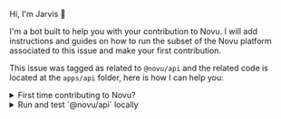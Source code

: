 Hi, I'm Jarvis 🤖

I'm a bot built to help you with your contribution to Novu. 
I will add instructions and guides on how to run the subset of the Novu platform associated to this issue and make your first contribution.

This issue was tagged as related to `@novu/api` and the related code is located at the `apps/api` folder, here is how I can help you:

<details>
  <summary>First time contributing to Novu?</summary>

  If that's the first time you want to contribute to Novu here are a few simple steps to get you started:
  1. Fork the repository and clone your fork to your local machine.
  2. Install the dependencies using `npm run setup:project`.
  3. Create a new branch with the number of the issue, for example: `1454-fix-something-cool` and start contributing based on the [Contributing Guide](https://docs.novu.co/community/run-in-local-machine?utm_campaign=github-jarvis) or the short guide in the section below.
  4. Create a Pull request and follow the template of creation 
</details>

<details>
  <summary>Run and test `@novu/api` locally</summary>

  ### Run API in watch mode
  The easiest way to start the API is to run `npm run start:api` from the root of the repository

  ### Run API integration tests
  To validate your changes or simply to run the e2e tests run `npm run start:e2e:api`. All the e2e tests have the `.e2e.ts` suffix and usually are located near the controller files of each module.
</details>
